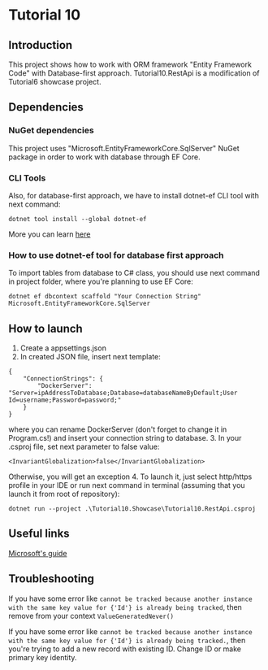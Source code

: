 # Tutorial 10

## Introduction

This project shows how to work with ORM framework "Entity Framework Code" with Database-first approach.
Tutorial10.RestApi is a modification of Tutorial6 showcase project. 

## Dependencies

### NuGet dependencies

This project uses "Microsoft.EntityFrameworkCore.SqlServer" NuGet package in order to work with database through
EF Core.

### CLI Tools

Also, for database-first approach, we have to install dotnet-ef CLI tool with next command:

```
dotnet tool install --global dotnet-ef
```

More you can learn [here](https://learn.microsoft.com/en-us/ef/core/cli/dotnet#installing-the-tools)

### How to use dotnet-ef tool for database first approach

To import tables from database to C# class, you should use next command in project folder, where you're planning to use EF Core:

```
dotnet ef dbcontext scaffold "Your Connection String" Microsoft.EntityFrameworkCore.SqlServer
```


## How to launch

1. Create a appsettings.json
2. In created JSON file, insert next template:
```
{
    "ConnectionStrings": {
        "DockerServer": "Server=ipAddressToDatabase;Database=databaseNameByDefault;User Id=username;Password=password;"
    }
}
```
where you can rename DockerServer (don't forget to change it in Program.cs!) and insert your connection string to database.
3. In your .csproj file, set next parameter to false value:
```
<InvariantGlobalization>false</InvariantGlobalization>
```
Otherwise, you will get an exception
4. To launch it, just select http/https profile in your IDE or run next command in terminal (assuming that you launch it from root of repository):
```
dotnet run --project .\Tutorial10.Showcase\Tutorial10.RestApi.csproj
```

## Useful links

[Microsoft's guide](https://learn.microsoft.com/en-us/ef/core/)

## Troubleshooting

If you have some error like `cannot be tracked because another instance with the same key value for {'Id'} is already being tracked`, then
remove from your context `ValueGeneratedNever()`

If you have some error like `cannot be tracked because another instance with the same key value for {'Id'} is already being tracked.`,
then you're trying to add a new record with existing ID. Change ID or make primary key identity.